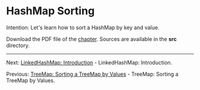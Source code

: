 # HashMap Sorting

Intention: Let's learn how to sort a HashMap by key and value.

Download the PDF file of the [chapter](chapter_30.pdf). Sources are available in the <b>src</b> directory. 


<hr>

Next: [LinkedHashMap: Introduction](chapter_31.md "LinkedHashMap: Introduction") - LinkedHashMap: Introduction.

Previous: [TreeMap: Sorting a TreeMap by Values](chapter_29.md "TreeMap: Sorting a TreeMap by Values") - 
TreeMap: Sorting a TreeMap by Values.